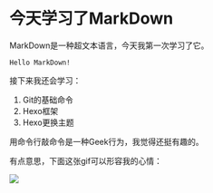 # 今天学习了MarkDown
MarkDown是一种超文本语言，今天我第一次学习了它。

  `Hello MarkDown!`

接下来我还会学习：
1. Git的基础命令
1. Hexo框架
1. Hexo更换主题


用命令行敲命令是一种Geek行为，我觉得还挺有趣的。


有点意思，下面这张gif可以形容我的心情：

![](https://qgt-style.oss-cn-hangzhou.aliyuncs.com/newcoursep4/g1/g1-2-2/tenor.gif)

